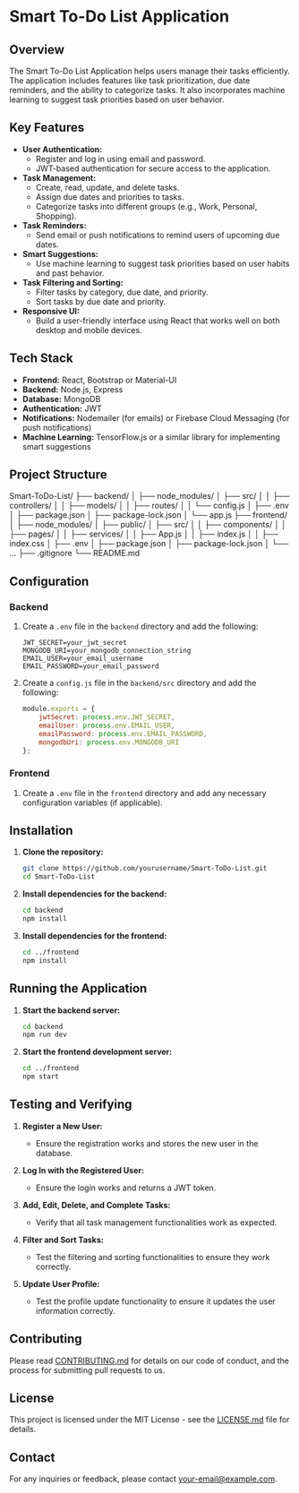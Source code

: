 # Smart To-Do List Application

## Overview

The Smart To-Do List Application helps users manage their tasks efficiently. The application includes features like task prioritization, due date reminders, and the ability to categorize tasks. It also incorporates machine learning to suggest task priorities based on user behavior.

## Key Features

- **User Authentication:**
  - Register and log in using email and password.
  - JWT-based authentication for secure access to the application.
- **Task Management:**
  - Create, read, update, and delete tasks.
  - Assign due dates and priorities to tasks.
  - Categorize tasks into different groups (e.g., Work, Personal, Shopping).
- **Task Reminders:**
  - Send email or push notifications to remind users of upcoming due dates.
- **Smart Suggestions:**
  - Use machine learning to suggest task priorities based on user habits and past behavior.
- **Task Filtering and Sorting:**
  - Filter tasks by category, due date, and priority.
  - Sort tasks by due date and priority.
- **Responsive UI:**
  - Build a user-friendly interface using React that works well on both desktop and mobile devices.

## Tech Stack

- **Frontend:** React, Bootstrap or Material-UI
- **Backend:** Node.js, Express
- **Database:** MongoDB
- **Authentication:** JWT
- **Notifications:** Nodemailer (for emails) or Firebase Cloud Messaging (for push notifications)
- **Machine Learning:** TensorFlow.js or a similar library for implementing smart suggestions

## Project Structure
Smart-ToDo-List/
├── backend/
│ ├── node_modules/
│ ├── src/
│ │ ├── controllers/
│ │ ├── models/
│ │ ├── routes/
│ │ └── config.js
│ ├── .env
│ ├── package.json
│ ├── package-lock.json
│ └── app.js
├── frontend/
│ ├── node_modules/
│ ├── public/
│ ├── src/
│ │ ├── components/
│ │ ├── pages/
│ │ ├── services/
│ │ ├── App.js
│ │ ├── index.js
│ │ ├── index.css
│ ├── .env
│ ├── package.json
│ ├── package-lock.json
│ └── ...
├── .gitignore
└── README.md


## Configuration

### Backend

1. Create a `.env` file in the `backend` directory and add the following:

    ```plaintext
    JWT_SECRET=your_jwt_secret
    MONGODB_URI=your_mongodb_connection_string
    EMAIL_USER=your_email_username
    EMAIL_PASSWORD=your_email_password
    ```

2. Create a `config.js` file in the `backend/src` directory and add the following:

    ```javascript
    module.exports = {
        jwtSecret: process.env.JWT_SECRET,
        emailUser: process.env.EMAIL_USER,
        emailPassword: process.env.EMAIL_PASSWORD,
        mongodbUri: process.env.MONGODB_URI
    };
    ```

### Frontend

1. Create a `.env` file in the `frontend` directory and add any necessary configuration variables (if applicable).

## Installation

1. **Clone the repository:**

    ```sh
    git clone https://github.com/yourusername/Smart-ToDo-List.git
    cd Smart-ToDo-List
    ```

2. **Install dependencies for the backend:**

    ```sh
    cd backend
    npm install
    ```

3. **Install dependencies for the frontend:**

    ```sh
    cd ../frontend
    npm install
    ```

## Running the Application

1. **Start the backend server:**

    ```sh
    cd backend
    npm run dev
    ```

2. **Start the frontend development server:**

    ```sh
    cd ../frontend
    npm start
    ```

## Testing and Verifying

1. **Register a New User:**
   - Ensure the registration works and stores the new user in the database.

2. **Log In with the Registered User:**
   - Ensure the login works and returns a JWT token.

3. **Add, Edit, Delete, and Complete Tasks:**
   - Verify that all task management functionalities work as expected.

4. **Filter and Sort Tasks:**
   - Test the filtering and sorting functionalities to ensure they work correctly.

5. **Update User Profile:**
   - Test the profile update functionality to ensure it updates the user information correctly.

## Contributing

Please read [CONTRIBUTING.md](CONTRIBUTING.md) for details on our code of conduct, and the process for submitting pull requests to us.

## License

This project is licensed under the MIT License - see the [LICENSE.md](LICENSE.md) file for details.

## Contact

For any inquiries or feedback, please contact [your-email@example.com](mailto:your-email@example.com).


